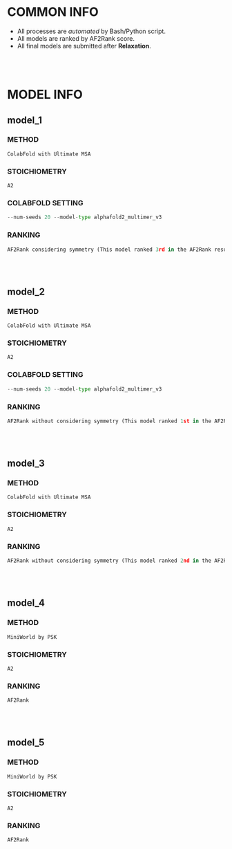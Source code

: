 # COMMON INFO
* All processes are *automated* by Bash/Python script.
* All models are ranked by AF2Rank score.
* All final models are submitted after **Relaxation**.
<br/>
<br/>

# MODEL INFO
## model_1
### METHOD
    ColabFold with Ultimate MSA
### STOICHIOMETRY
    A2
### COLABFOLD SETTING
```python
--num-seeds 20 --model-type alphafold2_multimer_v3
```
### RANKING
```python
AF2Rank considering symmetry (This model ranked 3rd in the AF2Rank results)
```
<br/>
<br/>

## model_2
### METHOD
    ColabFold with Ultimate MSA
### STOICHIOMETRY
    A2
### COLABFOLD SETTING
```python
--num-seeds 20 --model-type alphafold2_multimer_v3
```
### RANKING
```python
AF2Rank without considering symmetry (This model ranked 1st in the AF2Rank results)
```
<br/>
<br/>

## model_3
### METHOD
    ColabFold with Ultimate MSA
### STOICHIOMETRY
    A2
### RANKING
```python
AF2Rank without considering symmetry (This model ranked 2nd in the AF2Rank results)
```
<br/>
<br/>

## model_4
### METHOD
    MiniWorld by PSK
### STOICHIOMETRY
    A2
### RANKING
```python
AF2Rank
```
<br/>
<br/>

## model_5
### METHOD
    MiniWorld by PSK
### STOICHIOMETRY
    A2
### RANKING
```python
AF2Rank
```
<br/>
<br/>
    